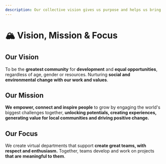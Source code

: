 ```yaml
---
description: Our collective vision gives us purpose and helps us bring ideas to life!
---
```


# 🏔 Vision, Mission & Focus

## Our Vision

To be the **greatest community** for **development** and **equal opportunities**, regardless of age, gender or resources. Nurturing **social and environmental change with our work and values**.

## Our Mission

**We** **empower, connect and inspire people** to grow by engaging the world's biggest challenges together, **unlocking potentials, creating experiences, generating value for local communities and driving positive change.**

## Our Focus

We create virtual departments that support **create great teams, with respect and enthusiasm.** Together, teams develop and work on projects **that are** **meaningful to them**.

